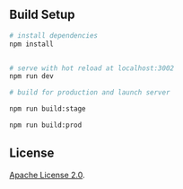 ## Build Setup

```bash
# install dependencies
npm install


# serve with hot reload at localhost:3002
npm run dev
```


```bash
# build for production and launch server

npm run build:stage

npm run build:prod
```

## License

[Apache License 2.0](LICENSE).

